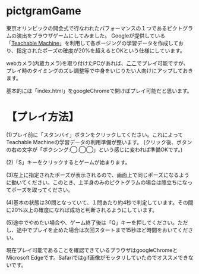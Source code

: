 # pictgramGame

東京オリンピックの開会式で行なわれたパフォーマンスの１つであるピクトグラムの演出をブラウザゲームにしてみました。
Googleが提供している「[Teachable Machine](https://teachablemachine.withgoogle.com/)」を利用して各ポージングの学習データを作成しており、指定されたポーズの確度が20%を超えるとOKという仕様にしています。

webカメラ(内蔵カメラ)を取り付けたPCがあれば、[ここ](http://pictgramgame.herokuapp.com/)でプレイ可能ですが、プレイ時のタイミングのズレ調整等で中身をいじりたい人向けにアップしておきます。

基本的には「index.html」をgoogleChromeで開けばプレイ可能だと思います。


# 【プレイ方法】
(1)プレイ前に「スタンバイ」ボタンをクリックしてください。これによってTeachable Machineの学習データの利用準備が整います。
(クリック後、ボタンの右の文字が「ボクシング:◯.◯◯」という感じに変われば準備OKです。)

(2)「S」キーをクリックするとゲームが始まります。

(3)左上に指定されたポーズが表示されるので、画面上で同じポーズになるように動いてください。このとき、上半身のみのピクトグラムの場合は膝立ちになってポーズを取ってください。

(4)基本の状態は30問となっていて、１問あたり約4秒で判定しています。その間に20%以上の確度になれば成功と判断されるようにしています。

(5)途中でやめたい場合や、ゲーム終了後は「Q」キーを押してください。ただし、途中でプレイを止めた場合は次回スタートまで15秒ほど時間をおいてください。

現在プレイ可能であることを確認できているブラウザはgoogleChromeとMicrosoft Edgeです。Safariではgif画像がモッタリしていたのでオススメできないです。
